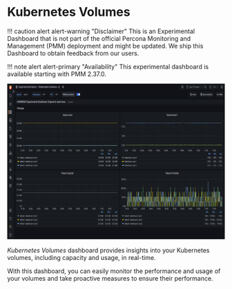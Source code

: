 # Kubernetes Volumes

!!! caution alert alert-warning "Disclaimer"
    This is an Experimental Dashboard that is not part of the official Percona Monitoring and Management (PMM) deployment and might be updated. We ship this Dashboard to obtain feedback from our users.

!!! note alert alert-primary "Availability"
    This experimental dashboard is available starting with PMM 2.37.0.


![!image](../../_images/PMM_K8s_volume.png)

*Kubernetes Volumes* dashboard  provides insights into your Kubernetes volumes, including capacity and usage, in real-time. 

With this dashboard, you can easily monitor the performance and usage of your volumes and take proactive measures to ensure their performance.


